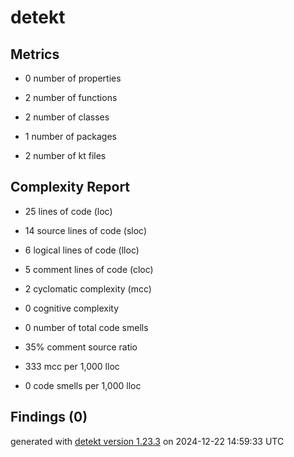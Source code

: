 # detekt

## Metrics

* 0 number of properties

* 2 number of functions

* 2 number of classes

* 1 number of packages

* 2 number of kt files

## Complexity Report

* 25 lines of code (loc)

* 14 source lines of code (sloc)

* 6 logical lines of code (lloc)

* 5 comment lines of code (cloc)

* 2 cyclomatic complexity (mcc)

* 0 cognitive complexity

* 0 number of total code smells

* 35% comment source ratio

* 333 mcc per 1,000 lloc

* 0 code smells per 1,000 lloc

## Findings (0)

generated with [detekt version 1.23.3](https://detekt.dev/) on 2024-12-22 14:59:33 UTC
